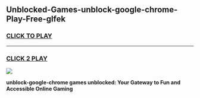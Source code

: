 
## Unblocked-Games-unblock-google-chrome-Play-Free-glfek
<h3>
<a href="https://premium76.site?title=unblock-google-chrome&ref=10A">CLICK TO PLAY</a></h3>
<hr>

<h3>
<a href="https://premium76.site?title=unblock-google-chrome&ref=10A">CLICK 2 PLAY</a>
  
</h3>

<a href="https://premium76.site?title=unblock-google-chrome&ref=10A"><img src="https://clearcache.store/games.png"></a>


**unblock-google-chrome games unblocked: Your Gateway to Fun and Accessible Online Gaming**
